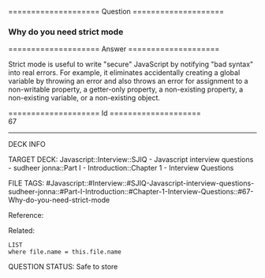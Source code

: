 ==================== Question ====================  

### Why do you need strict mode  

==================== Answer ====================  

Strict mode is useful to write "secure" JavaScript by notifying "bad syntax" into real errors. For example, it eliminates accidentally creating a global variable by throwing an error and also throws an error for assignment to a non-writable property, a getter-only property, a non-existing property, a non-existing variable, or a non-existing object.

==================== Id ====================  
67

---

DECK INFO

TARGET DECK: Javascript::Interview::SJIQ - Javascript interview questions - sudheer jonna::Part I - Introduction::Chapter 1 - Interview Questions

FILE TAGS: #Javascript::#Interview::#SJIQ-Javascript-interview-questions-sudheer-jonna::#Part-I-Introduction::#Chapter-1-Interview-Questions::#67-Why-do-you-need-strict-mode

Reference:

Related:

```dataview
LIST
where file.name = this.file.name
```

QUESTION STATUS: Safe to store
